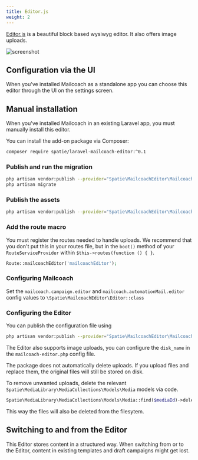 ```yaml
---
title: Editor.js
weight: 2
---
```


[Editor.js](https://editorjs.io) is a beautiful block based wysiwyg editor. It also offers image uploads.

![screenshot](/docs/laravel-mailcoach/v5/images/editors/editor-js.png)

## Configuration via the UI

When you've installed Mailcoach as a standalone app you can choose this editor through the UI on the settings screen.

## Manual installation

When you've installed Mailcoach in an existing Laravel app, you must manually install this editor.

You can install the add-on package via Composer:

```bash
composer require spatie/laravel-mailcoach-editor:^0.1
```

### Publish and run the migration

```bash
php artisan vendor:publish --provider="Spatie\MailcoachEditor\MailcoachEditorServiceProvider" --tag="mailcoach-editor-migrations"
php artisan migrate
```

### Publish the assets

```bash
php artisan vendor:publish --provider="Spatie\MailcoachEditor\MailcoachEditorServiceProvider" --tag="mailcoach-editor-assets"
```

### Add the route macro

You must register the routes needed to handle uploads. We recommend that you don't put this in your routes file, but in the `boot()` method of your `RouteServiceProvider` within `$this->routes(function () { }`.

```php
Route::mailcoachEditor('mailcoachEditor');
```

### Configuring Mailcoach

Set the `mailcoach.campaign.editor` and `mailcoach.automationMail.editor` config values to `\Spatie\MailcoachEditor\Editor::class`

### Configuring the Editor

You can publish the configuration file using

```bash
php artisan vendor:publish --provider="Spatie\MailcoachEditor\MailcoachEditorServiceProvider" --tag="mailcoach-editor-config"
```

The Editor also supports image uploads, you can configure the `disk_name` in the `mailcoach-editor.php` config file.

The package does not automatically delete uploads. If you upload files and replace them, the original files will still be stored on disk.

To remove unwanted uploads, delete the relevant `Spatie\MediaLibrary\MediaCollections\Models\Media` models via code.

```php
Spatie\MediaLibrary\MediaCollections\Models\Media::find($mediaId)->delete();
```

This way the files will also be deleted from the filesytem.

## Switching to and from the Editor

This Editor stores content in a structured way. When switching from or to the Editor, content in existing templates and draft campaigns might get lost.

